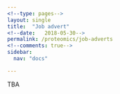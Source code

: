 ```yaml
---
<!--type: pages-->
layout: single
title:  "Job advert"
<!--date:   2018-05-30-->
permalink: /proteomics/job-adverts
<!--comments: true-->
sidebar:
  nav: "docs"

---
```


TBA